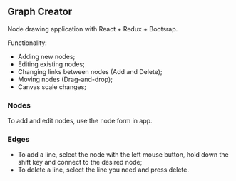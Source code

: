 ## Graph Creator

Node drawing application with React + Redux + Bootsrap. <br /> 

Functionality:
- Adding new nodes;
- Editing existing nodes;
- Changing links between nodes (Add and Delete);
- Moving nodes (Drag-and-drop);
- Canvas scale changes;

### Nodes
To add and edit nodes, use the node form in app.

### Edges
 - To add a line, select the node with the left mouse button, hold down the shift key and connect to the desired node;
- To delete a line, select the line you need and press delete.


